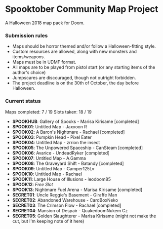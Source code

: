 # Spooktober Community Map Project

A Halloween 2018 map pack for Doom.

### Submission rules

- Maps should be horror themed and/or follow a Halloween-fitting style.
- Custom resources are allowed, along with new monsters and items/weapons.
- Maps must be in UDMF format.
- All maps are to be played from pistol start (or any starting items of the
  author's choice)
- Jumpscares are discouraged, though not outright forbidden.
- The project deadline is on the 30th of October, the day before Halloween.

### Current status

Maps completed: 7 / 19
Slots taken: 18 / 19

- **SPOOKHUB**: Gallery of Spooks - Marisa Kirisame [completed]
- **SPOOK01**: Untitled Map - Jaxxoon R
- **SPOOK02**: A Baron's Nightmare - Rachael [completed]
- **SPOOK03**: Pumpkin Head - Pixel Eater
- **SPOOK04**: Untitled Map - zrrion the insect
- **SPOOK05**: The Unpowered Spaceship - CanSteam [completed]
- **SPOOK06**: Avarice - UndeadRyker [completed]
- **SPOOK07**: Untitled Map - A.Gamma
- **SPOOK08**: The Graveyard Shift - Batandy [completed]
- **SPOOK09**: Untitled Map - Camper125Lv
- **SPOOK10**: Untitled Map - Rachael
- **SPOOK11**: Large House of Illusions - leodoom85
- **SPOOK12**: *Free Slot*
- **SPOOK13**: Nightmare Fuel Arena - Marisa Kirisame [completed]
- **SECRET01**: Uncle Reggie's Basement - Giraffe Man
- **SECRET02**: Abandoned Warehouse - CardBoxNeko
- **SECRET03**: The Crimson Flow - Rachael [completed]
- **SECRET04**: Mansion of Despair - QuakedoomNukem Cz
- **SECRET05**: Golden Slaughterer - Marisa Kirisame (might not make the cut, but I'm keeping note of it here)
